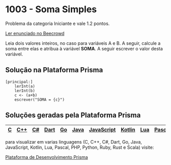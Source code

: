 # 1003 - Soma Simples

Problema da categoria Iniciante e vale 1.2 pontos.

[Ler enunciado no Beecrowd](https://www.beecrowd.com.br/judge/en/problems/view/1003)


Leia dois valores inteiros, no caso para variáveis A e B. A seguir, calcule a soma entre elas e atribua à variável **SOMA**. A seguir escrever o valor desta variável.

## Solução na Plataforma Prisma
``` 
[principal:]
    lerInt(a)
    lerInt(b)
    c <- (a+b)
    escrever("SOMA = {c}")
```

## Soluções geradas pela Plataforma Prisma

|[C](https://www.prisma.dev.br/tela-demo-transpilado.html?idDemo=1003&Categoria=Iniciante&idTarget=1)|[C++](https://www.prisma.dev.br/tela-demo-transpilado.html?idDemo=1003&Categoria=Iniciante&idTarget=2)|[C#](https://www.prisma.dev.br/tela-demo-transpilado.html?idDemo=1003&Categoria=Iniciante&idTarget=3)|[Dart](https://www.prisma.dev.br/tela-demo-transpilado.html?idDemo=1003&Categoria=Iniciante&idTarget=4)|[Go](https://www.prisma.dev.br/tela-demo-transpilado.html?idDemo=1003&Categoria=Iniciante&idTarget=5)|[Java](https://www.prisma.dev.br/tela-demo-transpilado.html?idDemo=1003&Categoria=Iniciante&idTarget=6)|[JavaScript](https://www.prisma.dev.br/tela-demo-transpilado.html?idDemo=1003&Categoria=Iniciante&idTarget=7)|[Kotlin](https://www.prisma.dev.br/tela-demo-transpilado.html?idDemo=1003&Categoria=Iniciante&idTarget=8)|[Lua](https://www.prisma.dev.br/tela-demo-transpilado.html?idDemo=1003&Categoria=Iniciante&idTarget=9)|[Pascal](https://www.prisma.dev.br/tela-demo-transpilado.html?idDemo=1003&Categoria=Iniciante&idTarget=10)|[PHP](https://www.prisma.dev.br/tela-demo-transpilado.html?idDemo=1003&Categoria=Iniciante&idTarget=11)|[Python](https://www.prisma.dev.br/tela-demo-transpilado.html?idDemo=1003&Categoria=Iniciante&idTarget=12)|[Ruby](https://www.prisma.dev.br/tela-demo-transpilado.html?idDemo=1003&Categoria=Iniciante&idTarget=13)|[Rust](https://www.prisma.dev.br/tela-demo-transpilado.html?idDemo=1003&Categoria=Iniciante&idTarget=14)|[Scala](https://www.prisma.dev.br/tela-demo-transpilado.html?idDemo=1003&Categoria=Iniciante&idTarget=15)|
 --- | --- | --- | --- | --- | --- | --- | --- | --- | --- | --- | --- | --- | --- | --- |

para visualizar em varias linguagens (C, C++, C#, Dart, Go, Java, JavaScript, Kotlin, Lua, Pascal, PHP, Python, Ruby, Rust e Scala) visite:

[Plataforma de Desenvolvimento Prisma](https://www.prisma.dev.br/tela-demo.html?idDemo=1003&Categoria=Iniciante)
